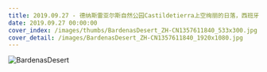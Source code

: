 ```yaml
---
title: 2019.09.27 - 德纳斯雷亚尔斯自然公园Castildetierra上空绚丽的日落，西班牙纳瓦拉 (© Inigofotografia/iStock/Getty Images Plus)
date: 2019.09.27 00:00:00
cover_index: /images/thumbs/BardenasDesert_ZH-CN1357611840_533x300.jpg
cover_detail: /images/BardenasDesert_ZH-CN1357611840_1920x1080.jpg
---
```


![BardenasDesert](/images/BardenasDesert_ZH-CN1357611840_1920x1080.jpg)
